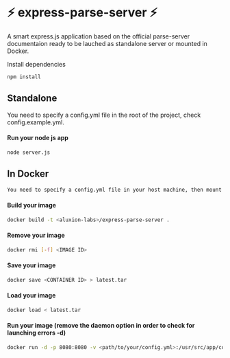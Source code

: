 # :zap: express-parse-server :zap:
A smart express.js application based on the official parse-server documentaion ready to be lauched as standalone server or mounted in Docker.

Install dependencies 
```sh
npm install
```

## Standalone
You need to specify a config.yml file in the root of the project, check config.example.yml.

#### Run your node js app
```sh
node server.js
```

## In Docker
```sh
You need to specify a config.yml file in your host machine, then mount it when launching the container, check config.example.yml.
```
#### Build your image
```sh
docker build -t <aluxion-labs>/express-parse-server .
```
#### Remove your image
```sh
docker rmi [-f] <IMAGE ID>
```
#### Save your image
```sh
docker save <CONTAINER ID> > latest.tar
```
#### Load your image
```sh
docker load < latest.tar
```
#### Run your image (remove the daemon option in order to check for launching errors -d)
```sh
docker run -d -p 8080:8080 -v <path/to/your/config.yml>:/usr/src/app/config.yml <aluxion-labs>/express-parse-server
```
